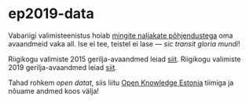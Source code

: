 # ep2019-data

Vabariigi valimisteenistus hoiab [mingite naljakate põhjendustega](https://github.com/okestonia/jkan/commit/ecd729a20cba67ff67ed9336d38a73f0f5035cfa?fbclid=IwAR2SezL2VlxGaLLwdZkQui1PuOa1-88up6kzYgputsHSSLO75glq09WcTjk) oma avaandmeid vaka all. Ise ei tee, teistel ei lase — _sic transit gloria mundi_!

Riigikogu valimiste 2015 gerilja-avaandmed leiad [siit](https://github.com/infoaed/rk2015-data/).
Riigikogu valimiste 2019 gerilja-avaandmed leiad [siit](https://github.com/infoaed/rk2019-data/).

Tahad rohkem _open datat_, siis liitu [Open Knowledge Estonia](https://github.com/okestonia/esindus) tiimiga ja nõuame andmed koos välja!
